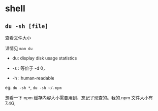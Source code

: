 # shell

## `du -sh [file]`
查看文件大小

详情见 `man du`

- du: display disk usage statistics

- -s : 等价于 -d 0，

- -h : human-readable

eg. `du -sh *`, `du -sh ~/.npm`

想看一下 npm 缓存内容大小需要用到，忘记了现查的。我的.npm 文件大小有7.4G, 

